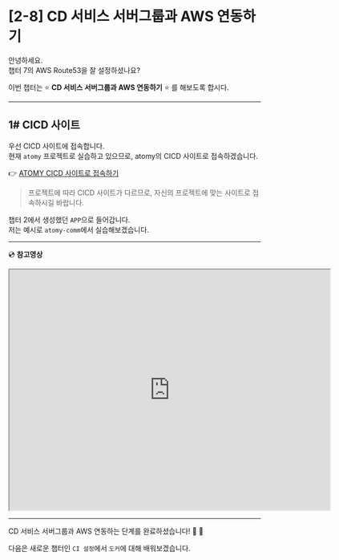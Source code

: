 # [2-8] CD 서비스 서버그룹과 AWS 연동하기

안녕하세요.       
챕터 7의 AWS Route53을 잘 설정하셨나요?

이번 챕터는 :star: **CD 서비스 서버그룹과 AWS 연동하기** :star: 를 해보도록 합시다.

---

## 1# CICD 사이트

우선 CICD 사이트에 접속합니다.     
현재 `atomy` 프로젝트로 실습하고 있으므로, atomy의 CICD 사이트로 접속하겠습니다.

:point_right: [ATOMY CICD 사이트로 접속하기](http://cicd.atomyops.com)

> 프로젝트에 따라 CICD 사이트가 다르므로, 자신의 프로젝트에 맞는 사이트로 접속하시길 바랍니다.

챕터 2에서 생성했던 `APP`으로 들어갑니다.    
저는 예시로 `atomy-comm`에서 실습해보겠습니다.  



---

:cd: **참고영상**

<iframe src="https://drive.google.com/file/d/16NVkLZu02UvmgONfQMBTF3OV5d5DP689/preview" width="640" height="480"></iframe>

---

CD 서비스 서버그룹과 AWS 연동하는 단계를 완료하셨습니다! :clap: :clap:

다음은 새로운 챕터인 `CI 설정`에서 `도커`에 대해 배워보겠습니다.
